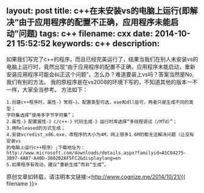 layout: post
title: c++在未安装vs的电脑上运行(即解决“由于应用程序的配置不正确，应用程序未能启动”问题)
tags: c++
filename: cxx
date: 2014-10-21 15:52:52
keywords: c++
description:
---
如果我们写完了c++的程序，而且已经完美运行了，结果当我们在别人未安装vs的电脑上运行时，竟然出现“由于应用程序的配置不正确，应用程序未能启动，重新安装应用程序可能会纠正这个问题”。怎么办？难道要装上vs吗？答案当然是No,我们有别的方法。<!--more-->
我的原程序是在vs2008的环境下写的，不知道其他的版本一不一样，大家全当参考。
方法如下：
<pre><code>1.创建c++程序时，属性-》常规—》，配置类型可选，exe和dll皆可，两者只是生成不同的类型；
字符集选择“使用多字节字符集”；
2.属性-》配置属性-》c/c++-》代码生成-》运行时库选择“多线程调试（/MTd）”；
3.用Released的方式生成；
4.安装vcredist_x86.exe，改程序的大小为4M，网上很多1.6M的都无法解决问题（让没有安装vs
的电脑上运行c++程序）;下载地址为：
http://www.microsoft.com/downloads/details.aspx?familyid=A5C84275-3B97-4AB7-A40D-3802B2AF5FC2&displaylang=en
5.如果程序有改动，建议“重新生成”而非“生成”。</code></pre>

原创文章如转载，请注明本文链接:<http://www.cognize.me/2014/10/21/{{ filename }}>